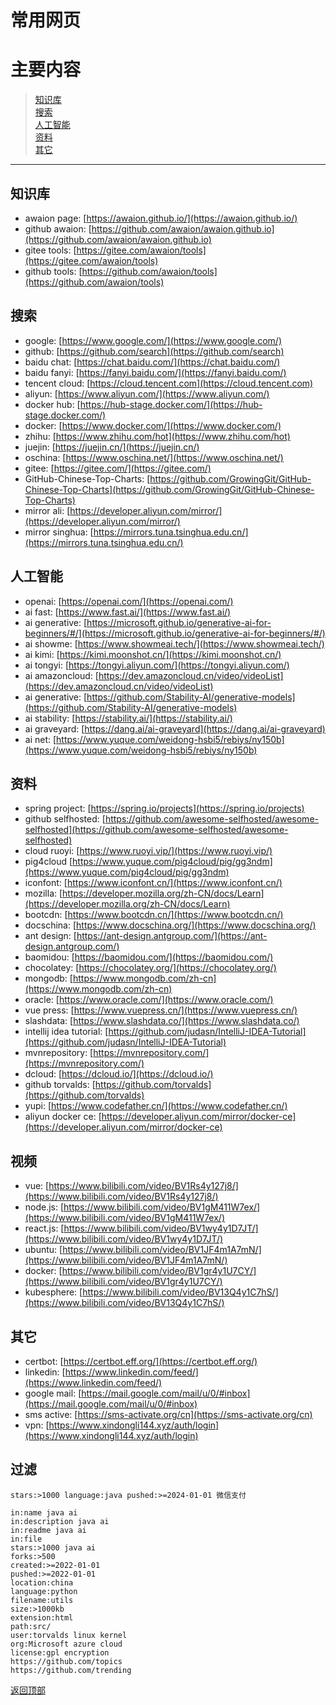 # 常用网页

# 主要内容

> [知识库](#知识库)  
> [搜索](#搜索)  
> [人工智能](#人工智能)  
> [资料](#资料)  
> [其它](#其它)  

----

## 知识库

- awaion page: [https://awaion.github.io/](https://awaion.github.io/)
- github awaion: [https://github.com/awaion/awaion.github.io](https://github.com/awaion/awaion.github.io)
- gitee tools: [https://gitee.com/awaion/tools](https://gitee.com/awaion/tools)
- github tools: [https://github.com/awaion/tools](https://github.com/awaion/tools)

## 搜索

- google: [https://www.google.com/](https://www.google.com/)
- github: [https://github.com/search](https://github.com/search)
- baidu chat: [https://chat.baidu.com/](https://chat.baidu.com/)
- baidu fanyi: [https://fanyi.baidu.com/](https://fanyi.baidu.com/)
- tencent cloud: [https://cloud.tencent.com](https://cloud.tencent.com)
- aliyun: [https://www.aliyun.com/](https://www.aliyun.com/)
- docker hub: [https://hub-stage.docker.com/](https://hub-stage.docker.com/)
- docker: [https://www.docker.com/](https://www.docker.com/)
- zhihu: [https://www.zhihu.com/hot](https://www.zhihu.com/hot)
- juejin: [https://juejin.cn/](https://juejin.cn/)
- oschina: [https://www.oschina.net/](https://www.oschina.net/)
- gitee: [https://gitee.com/](https://gitee.com/)
- GitHub-Chinese-Top-Charts: [https://github.com/GrowingGit/GitHub-Chinese-Top-Charts](https://github.com/GrowingGit/GitHub-Chinese-Top-Charts)
- mirror ali: [https://developer.aliyun.com/mirror/](https://developer.aliyun.com/mirror/)
- mirror singhua: [https://mirrors.tuna.tsinghua.edu.cn/](https://mirrors.tuna.tsinghua.edu.cn/)

## 人工智能

- openai: [https://openai.com/](https://openai.com/)
- ai fast: [https://www.fast.ai/](https://www.fast.ai/)
- ai generative: [https://microsoft.github.io/generative-ai-for-beginners/#/](https://microsoft.github.io/generative-ai-for-beginners/#/)
- ai showme: [https://www.showmeai.tech/](https://www.showmeai.tech/)
- ai kimi: [https://kimi.moonshot.cn/](https://kimi.moonshot.cn/)
- ai tongyi: [https://tongyi.aliyun.com/](https://tongyi.aliyun.com/)
- ai amazoncloud: [https://dev.amazoncloud.cn/video/videoList](https://dev.amazoncloud.cn/video/videoList)
- ai generative: [https://github.com/Stability-AI/generative-models](https://github.com/Stability-AI/generative-models)
- ai stability: [https://stability.ai/](https://stability.ai/)
- ai graveyard: [https://dang.ai/ai-graveyard](https://dang.ai/ai-graveyard)
- ai net: [https://www.yuque.com/weidong-hsbi5/rebiys/ny150b](https://www.yuque.com/weidong-hsbi5/rebiys/ny150b)

## 资料

- spring project: [https://spring.io/projects](https://spring.io/projects)
- github selfhosted: [https://github.com/awesome-selfhosted/awesome-selfhosted](https://github.com/awesome-selfhosted/awesome-selfhosted)
- cloud ruoyi: [https://www.ruoyi.vip/](https://www.ruoyi.vip/)
- pig4cloud [https://www.yuque.com/pig4cloud/pig/gg3ndm](https://www.yuque.com/pig4cloud/pig/gg3ndm)
- iconfont: [https://www.iconfont.cn/](https://www.iconfont.cn/)
- mozilla: [https://developer.mozilla.org/zh-CN/docs/Learn](https://developer.mozilla.org/zh-CN/docs/Learn)
- bootcdn: [https://www.bootcdn.cn/](https://www.bootcdn.cn/)
- docschina: [https://www.docschina.org/](https://www.docschina.org/)
- ant design: [https://ant-design.antgroup.com/](https://ant-design.antgroup.com/)
- baomidou: [https://baomidou.com/](https://baomidou.com/)
- chocolatey: [https://chocolatey.org/](https://chocolatey.org/)
- mongodb: [https://www.mongodb.com/zh-cn](https://www.mongodb.com/zh-cn)
- oracle: [https://www.oracle.com/](https://www.oracle.com/)
- vue press: [https://www.vuepress.cn/](https://www.vuepress.cn/)
- slashdata: [https://www.slashdata.co/](https://www.slashdata.co/)
- intellij idea tutorial: [https://github.com/judasn/IntelliJ-IDEA-Tutorial](https://github.com/judasn/IntelliJ-IDEA-Tutorial)
- mvnrepository: [https://mvnrepository.com/](https://mvnrepository.com/)
- dcloud: [https://dcloud.io/](https://dcloud.io/)
- github torvalds: [https://github.com/torvalds](https://github.com/torvalds)
- yupi: [https://www.codefather.cn/](https://www.codefather.cn/)
- aliyun docker ce: [https://developer.aliyun.com/mirror/docker-ce](https://developer.aliyun.com/mirror/docker-ce)

## 视频

- vue: [https://www.bilibili.com/video/BV1Rs4y127j8/](https://www.bilibili.com/video/BV1Rs4y127j8/)
- node.js: [https://www.bilibili.com/video/BV1gM411W7ex/](https://www.bilibili.com/video/BV1gM411W7ex/)
- react.js: [https://www.bilibili.com/video/BV1wy4y1D7JT/](https://www.bilibili.com/video/BV1wy4y1D7JT/)
- ubuntu: [https://www.bilibili.com/video/BV1JF4m1A7mN/](https://www.bilibili.com/video/BV1JF4m1A7mN/)
- docker: [https://www.bilibili.com/video/BV1gr4y1U7CY/](https://www.bilibili.com/video/BV1gr4y1U7CY/)
- kubesphere: [https://www.bilibili.com/video/BV13Q4y1C7hS/](https://www.bilibili.com/video/BV13Q4y1C7hS/)

## 其它
- certbot: [https://certbot.eff.org/](https://certbot.eff.org/)
- linkedin: [https://www.linkedin.com/feed/](https://www.linkedin.com/feed/)
- google mail: [https://mail.google.com/mail/u/0/#inbox](https://mail.google.com/mail/u/0/#inbox)
- sms active: [https://sms-activate.org/cn](https://sms-activate.org/cn)
- vpn: [https://www.xindongli144.xyz/auth/login](https://www.xindongli144.xyz/auth/login)

## 过滤

```text
stars:>1000 language:java pushed:>=2024-01-01 微信支付

in:name java ai
in:description java ai
in:readme java ai
in:file
stars:>1000 java ai
forks:>500
created:>=2022-01-01
pushed:>=2022-01-01
location:china
language:python
filename:utils
size:>1000kb
extension:html
path:src/
user:torvalds linux kernel
org:Microsoft azure cloud
license:gpl encryption
https://github.com/topics
https://github.com/trending
```


[返回顶部](#主要内容)

